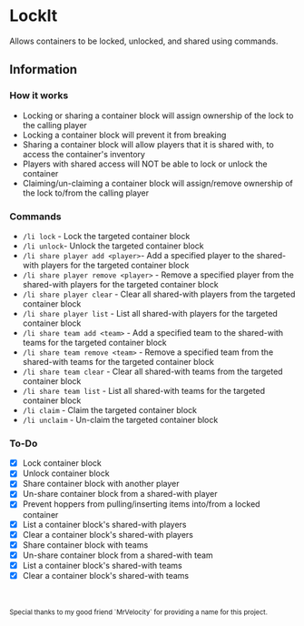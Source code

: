 # LockIt
Allows containers to be locked, unlocked, and shared using commands.

## Information
### How it works
- Locking or sharing a container block will assign ownership of the lock to the calling player
- Locking a container block will prevent it from breaking
- Sharing a container block will allow players that it is shared with, to access the container's inventory
- Players with shared access will NOT be able to lock or unlock the container
- Claiming/un-claiming a container block will assign/remove ownership of the lock to/from the calling player

### Commands
- `/li lock` - Lock the targeted container block
- `/li unlock`- Unlock the targeted container block
- `/li share player add <player>`- Add a specified player to the shared-with players for the targeted container block
- `/li share player remove <player>` - Remove a specified player from the shared-with players for the targeted container block
- `/li share player clear` - Clear all shared-with players from the targeted container block
- `/li share player list` - List all shared-with players for the targeted container block
- `/li share team add <team>` - Add a specified team to the shared-with teams for the targeted container block
- `/li share team remove <team>` - Remove a specified team from the shared-with teams for the targeted container block
- `/li share team clear` - Clear all shared-with teams from the targeted container block
- `/li share team list` - List all shared-with teams for the targeted container block
- `/li claim` - Claim the targeted container block
- `/li unclaim` - Un-claim the targeted container block

### To-Do
- [x] Lock container block
- [x] Unlock container block
- [x] Share container block with another player
- [x] Un-share container block from a shared-with player
- [x] Prevent hoppers from pulling/inserting items into/from a locked container
- [x] List a container block's shared-with players
- [x] Clear a container block's shared-with players
- [x] Share container block with teams
- [x] Un-share container block from a shared-with team
- [x] List a container block's shared-with teams
- [x] Clear a container block's shared-with teams
<br/>
<br/>
<sub>Special thanks to my good friend `MrVelocity` for providing a name for this project.</sub>